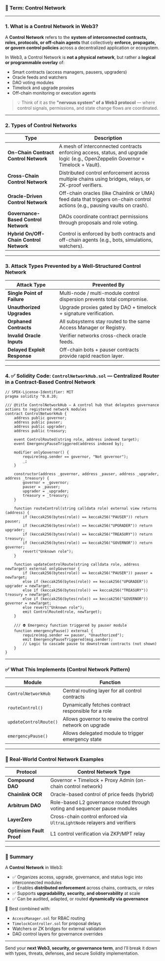 ### 🔐 Term: **Control Network**

---

### 1. **What is a Control Network in Web3?**

A **Control Network** refers to the **system of interconnected contracts, roles, protocols, or off-chain agents** that collectively **enforce, propagate, or govern control policies** across a decentralized application or ecosystem.

In Web3, a Control Network is **not a physical network**, but rather a **logical or programmable overlay** of:

* Smart contracts (access managers, pausers, upgraders)
* Oracle feeds and watchers
* DAO voting modules
* Timelock and upgrade proxies
* Off-chain monitoring or execution agents

> 💡 Think of it as the **"nervous system" of a Web3 protocol** — where control signals, permissions, and state change flows are coordinated.

---

### 2. **Types of Control Networks**

| Type                                    | Description                                                                                                                      |
| --------------------------------------- | -------------------------------------------------------------------------------------------------------------------------------- |
| **On-Chain Contract Control Network**   | A mesh of interconnected contracts enforcing access, status, and upgrade logic (e.g., OpenZeppelin Governor + Timelock + Vault). |
| **Cross-Chain Control Network**         | Distributed control enforcement across multiple chains using bridges, relays, or ZK-proof verifiers.                             |
| **Oracle-Driven Control Network**       | Off-chain oracles (like Chainlink or UMA) feed data that triggers on-chain control actions (e.g., pausing vaults on crash).      |
| **Governance-Based Control Network**    | DAOs coordinate contract permissions through proposals and role voting.                                                          |
| **Hybrid On/Off-Chain Control Network** | Control is enforced by both contracts and off-chain agents (e.g., bots, simulations, watchers).                                  |

---

### 3. **Attack Types Prevented by a Well-Structured Control Network**

| Attack Type                  | Prevented By                                                            |
| ---------------------------- | ----------------------------------------------------------------------- |
| **Single Point of Failure**  | Multi-node / multi-module control dispersion prevents total compromise. |
| **Unauthorized Upgrades**    | Upgrade proxies gated by DAO + timelock + signature verification.       |
| **Orphaned Contracts**       | All subsystems stay routed to the same Access Manager or Registry.      |
| **Invalid Oracle Inputs**    | Verifier networks cross-check oracle feeds.                             |
| **Delayed Exploit Response** | Off-chain bots + pauser contracts provide rapid reaction layer.         |

---

### 4. ✅ Solidity Code: `ControlNetworkHub.sol` — Centralized Router in a Contract-Based Control Network

```solidity
// SPDX-License-Identifier: MIT
pragma solidity ^0.8.20;

/// @title ControlNetworkHub — A control hub that delegates governance actions to registered network modules
contract ControlNetworkHub {
    address public governor;
    address public pauser;
    address public upgrader;
    address public treasury;

    event ControlRouted(string role, address indexed target);
    event EmergencyPauseTriggered(address indexed by);

    modifier onlyGovernor() {
        require(msg.sender == governor, "Not governor");
        _;
    }

    constructor(address _governor, address _pauser, address _upgrader, address _treasury) {
        governor = _governor;
        pauser = _pauser;
        upgrader = _upgrader;
        treasury = _treasury;
    }

    function routeControl(string calldata role) external view returns (address) {
        if (keccak256(bytes(role)) == keccak256("PAUSER")) return pauser;
        if (keccak256(bytes(role)) == keccak256("UPGRADER")) return upgrader;
        if (keccak256(bytes(role)) == keccak256("TREASURY")) return treasury;
        if (keccak256(bytes(role)) == keccak256("GOVERNOR")) return governor;
        revert("Unknown role");
    }

    function updateControlRoute(string calldata role, address newTarget) external onlyGovernor {
        if (keccak256(bytes(role)) == keccak256("PAUSER")) pauser = newTarget;
        else if (keccak256(bytes(role)) == keccak256("UPGRADER")) upgrader = newTarget;
        else if (keccak256(bytes(role)) == keccak256("TREASURY")) treasury = newTarget;
        else if (keccak256(bytes(role)) == keccak256("GOVERNOR")) governor = newTarget;
        else revert("Unknown role");
        emit ControlRouted(role, newTarget);
    }

    /// ⛔ Emergency function triggered by pauser module
    function emergencyPause() external {
        require(msg.sender == pauser, "Unauthorized");
        emit EmergencyPauseTriggered(msg.sender);
        // Logic to cascade pause to downstream contracts (not shown)
    }
}
```

---

### ✅ What This Implements (Control Network Pattern)

| Module                 | Function                                                 |
| ---------------------- | -------------------------------------------------------- |
| `ControlNetworkHub`    | Central routing layer for all control contracts          |
| `routeControl()`       | Dynamically fetches contract responsible for a role      |
| `updateControlRoute()` | Allows governor to rewire the control network on upgrade |
| `emergencyPause()`     | Allows delegated module to trigger emergency state       |

---

### 🔐 Real-World Control Network Examples

| Protocol                 | Control Network Type                                                       |
| ------------------------ | -------------------------------------------------------------------------- |
| **Compound DAO**         | Governor + Timelock + Proxy Admin (on-chain control network)               |
| **Chainlink OCR**        | Oracle-based control of price feeds (hybrid)                               |
| **Arbitrum DAO**         | Role-based L2 governance routed through voting and sequencer pause modules |
| **LayerZero**            | Cross-chain control enforced via `UltraLightNode` relayers and verifiers   |
| **Optimism Fault Proof** | L1 control verification via ZKP/MPT relay                                  |

---

### 🧠 Summary

A **Control Network** in Web3:

* ✅ Organizes access, upgrade, governance, and status logic into interconnected modules
* ✅ Enables **distributed enforcement** across chains, contracts, or roles
* ✅ Supports **upgradability, security, and observability** at scale
* ✅ Can be audited, adapted, or routed **dynamically via governance**

🧩 Best combined with:

* `AccessManager.sol` for RBAC routing
* `TimelockController.sol` for proposal delays
* Watchers or ZK bridges for external validation
* DAO control layers for governance overrides

---

Send your **next Web3, security, or governance term**, and I’ll break it down with types, threats, defenses, and secure Solidity implementation.
